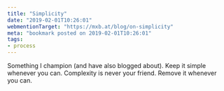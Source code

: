 ```yaml
---
title: "Simplicity"
date: "2019-02-01T10:26:01"
webmentionTarget: "https://mxb.at/blog/on-simplicity"
meta: "bookmark posted on 2019-02-01T10:26:01"
tags:
- process
---
```

Something I champion (and have also blogged about). Keep it simple whenever you can. Complexity is never your friend. Remove it whenever you can.
